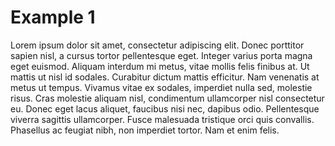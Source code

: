 # Example 1

Lorem ipsum dolor sit amet, consectetur adipiscing elit. Donec porttitor sapien nisl, a cursus tortor pellentesque eget. Integer varius porta magna eget euismod. Aliquam interdum mi metus, vitae mollis felis finibus at. Ut mattis ut nisl id sodales. Curabitur dictum mattis efficitur. Nam venenatis at metus ut tempus. Vivamus vitae ex sodales, imperdiet nulla sed, molestie risus. Cras molestie aliquam nisl, condimentum ullamcorper nisl consectetur eu. Donec eget lacus aliquet, faucibus nisi nec, dapibus odio. Pellentesque viverra sagittis ullamcorper. Fusce malesuada tristique orci quis convallis. Phasellus ac feugiat nibh, non imperdiet tortor. Nam et enim felis.

